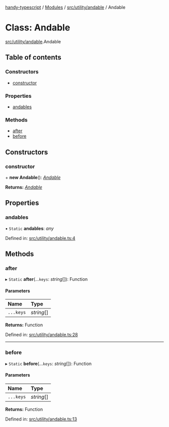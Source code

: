[handy-typescript](../README.md) / [Modules](../modules.md) / [src/utility/andable](../modules/src_utility_andable.md) / Andable

# Class: Andable

[src/utility/andable](../modules/src_utility_andable.md).Andable

## Table of contents

### Constructors

- [constructor](src_utility_andable.andable.md#constructor)

### Properties

- [andables](src_utility_andable.andable.md#andables)

### Methods

- [after](src_utility_andable.andable.md#after)
- [before](src_utility_andable.andable.md#before)

## Constructors

### constructor

\+ **new Andable**(): [*Andable*](src_utility_andable.andable.md)

**Returns:** [*Andable*](src_utility_andable.andable.md)

## Properties

### andables

▪ `Static` **andables**: *any*

Defined in: [src/utility/andable.ts:4](https://github.com/robbiemu/handy-typescript/blob/87af4f8/src/utility/andable.ts#L4)

## Methods

### after

▸ `Static` **after**(...`keys`: *string*[]): Function

#### Parameters

| Name | Type |
| :------ | :------ |
| `...keys` | *string*[] |

**Returns:** Function

Defined in: [src/utility/andable.ts:28](https://github.com/robbiemu/handy-typescript/blob/87af4f8/src/utility/andable.ts#L28)

___

### before

▸ `Static` **before**(...`keys`: *string*[]): Function

#### Parameters

| Name | Type |
| :------ | :------ |
| `...keys` | *string*[] |

**Returns:** Function

Defined in: [src/utility/andable.ts:13](https://github.com/robbiemu/handy-typescript/blob/87af4f8/src/utility/andable.ts#L13)
